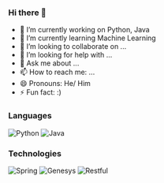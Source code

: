 ### Hi there 👋

<!--
**jsathwik/jsathwik** is a ✨ _special_ ✨ repository because its `README.md` (this file) appears on your GitHub profile.

Here are some ideas to get you started:
-->

- 🔭 I’m currently working on Python, Java
- 🌱 I’m currently learning Machine Learning
- 👯 I’m looking to collaborate on ...
- 🤔 I’m looking for help with ...
- 💬 Ask me about ...
- 📫 How to reach me: ...
- 😄 Pronouns: He/ Him
- ⚡ Fun fact: :) 

### Languages

![Python](https://img.shields.io/badge/-Python-000?&logo=Python)
![Java](https://img.shields.io/badge/-Java-000?&logo=Java&logoColor=007396)

### Technologies
![Spring](https://img.shields.io/badge/-Spring-000?&logo=Spring)
![Genesys](https://img.shields.io/badge/-Genesys_Cloud-000?&logo=Genesys_Cloud)
![Restful](https://img.shields.io/badge/-Restful-000?&logo=Restful)

